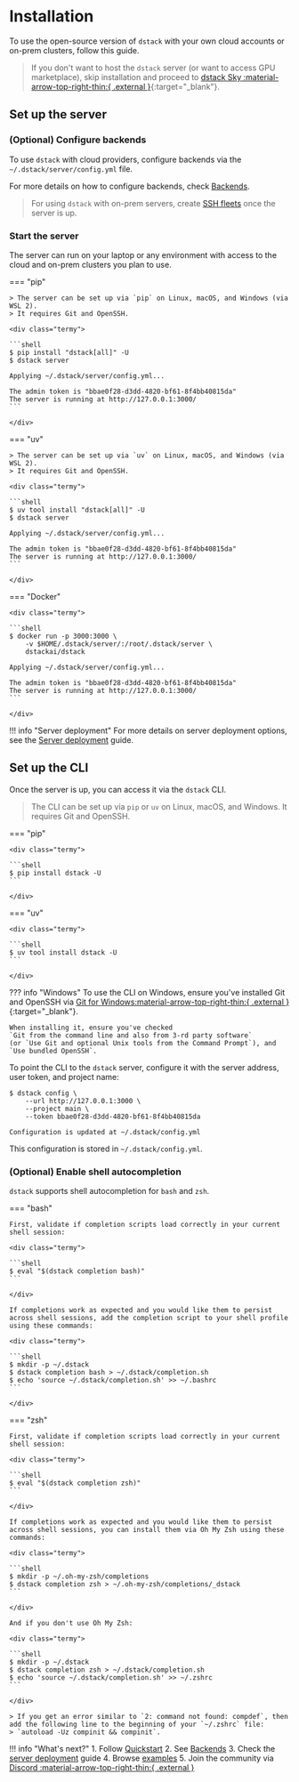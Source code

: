 # Installation

[//]: # (??? info "dstack Sky")
[//]: # (    If you don't want to host the `dstack` server yourself or would like to access GPU from the `dstack` marketplace, you can use)
[//]: # (    `dstack`'s hosted version, proceed to [dstack Sky]&#40;#dstack-sky&#41;.)

To use the open-source version of `dstack` with your own cloud accounts or on-prem clusters, follow this guide.

> If you don't want to host the `dstack` server (or want to access GPU marketplace),
> skip installation and proceed to [dstack Sky :material-arrow-top-right-thin:{ .external }](https://sky.dstack.ai){:target="_blank"}.

## Set up the server

### (Optional) Configure backends

To use `dstack` with cloud providers, configure backends
via the `~/.dstack/server/config.yml` file.

For more details on how to configure backends, check [Backends](../concepts/backends.md).

> For using `dstack` with on-prem servers, create [SSH fleets](../concepts/fleets.md#ssh) 
> once the server is up.

### Start the server

The server can run on your laptop or any environment with access to the cloud and on-prem clusters you plan to use.

=== "pip"

    > The server can be set up via `pip` on Linux, macOS, and Windows (via WSL 2).
    > It requires Git and OpenSSH.

    <div class="termy">
    
    ```shell
    $ pip install "dstack[all]" -U
    $ dstack server

    Applying ~/.dstack/server/config.yml...

    The admin token is "bbae0f28-d3dd-4820-bf61-8f4bb40815da"
    The server is running at http://127.0.0.1:3000/
    ```
    
    </div>

=== "uv"

    > The server can be set up via `uv` on Linux, macOS, and Windows (via WSL 2).
    > It requires Git and OpenSSH.

    <div class="termy">
    
    ```shell
    $ uv tool install "dstack[all]" -U
    $ dstack server

    Applying ~/.dstack/server/config.yml...

    The admin token is "bbae0f28-d3dd-4820-bf61-8f4bb40815da"
    The server is running at http://127.0.0.1:3000/
    ```
    
    </div>

=== "Docker"

    <div class="termy">
    
    ```shell
    $ docker run -p 3000:3000 \
        -v $HOME/.dstack/server/:/root/.dstack/server \
        dstackai/dstack

    Applying ~/.dstack/server/config.yml...

    The admin token is "bbae0f28-d3dd-4820-bf61-8f4bb40815da"
    The server is running at http://127.0.0.1:3000/
    ```
        
    </div>

!!! info "Server deployment"
    For more details on server deployment options, see the
    [Server deployment](../guides/server-deployment.md) guide.

## Set up the CLI

Once the server is up, you can access it via the `dstack` CLI. 

> The CLI can be set up via `pip` or `uv` on Linux, macOS, and Windows. It requires Git and OpenSSH.

=== "pip"

    <div class="termy">
    
    ```shell
    $ pip install dstack -U
    ```

    </div>

=== "uv"

    <div class="termy">
    
    ```shell
    $ uv tool install dstack -U
    ```

    </div>

??? info "Windows"
    To use the CLI on Windows, ensure you've installed Git and OpenSSH via 
    [Git for Windows:material-arrow-top-right-thin:{ .external }](https://git-scm.com/download/win){:target="_blank"}. 

    When installing it, ensure you've checked 
    `Git from the command line and also from 3-rd party software` 
    (or `Use Git and optional Unix tools from the Command Prompt`), and 
    `Use bundled OpenSSH`.

To point the CLI to the `dstack` server, configure it
with the server address, user token, and project name:

<div class="termy">

```shell
$ dstack config \
    --url http://127.0.0.1:3000 \
    --project main \
    --token bbae0f28-d3dd-4820-bf61-8f4bb40815da
    
Configuration is updated at ~/.dstack/config.yml
```

</div>

This configuration is stored in `~/.dstack/config.yml`.

### (Optional) Enable shell autocompletion

`dstack` supports shell autocompletion for `bash` and `zsh`.

=== "bash"

    First, validate if completion scripts load correctly in your current shell session:
    
    <div class="termy">
    
    ```shell
    $ eval "$(dstack completion bash)"
    ```

    </div>
    
    If completions work as expected and you would like them to persist across shell sessions, add the completion script to your shell profile using these commands:
    
    <div class="termy">
    
    ```shell
    $ mkdir -p ~/.dstack
    $ dstack completion bash > ~/.dstack/completion.sh
    $ echo 'source ~/.dstack/completion.sh' >> ~/.bashrc
    ```
    
    </div>

=== "zsh"
    
    First, validate if completion scripts load correctly in your current shell session:
    
    <div class="termy">
    
    ```shell
    $ eval "$(dstack completion zsh)"
    ```

    </div>
    
    If completions work as expected and you would like them to persist across shell sessions, you can install them via Oh My Zsh using these commands:
    
    <div class="termy">
    
    ```shell
    $ mkdir -p ~/.oh-my-zsh/completions
    $ dstack completion zsh > ~/.oh-my-zsh/completions/_dstack
    ```
        
    </div>

    And if you don't use Oh My Zsh:

    <div class="termy">
    
    ```shell
    $ mkdir -p ~/.dstack
    $ dstack completion zsh > ~/.dstack/completion.sh
    $ echo 'source ~/.dstack/completion.sh' >> ~/.zshrc
    ```
    
    </div>

    > If you get an error similar to `2: command not found: compdef`, then add the following line to the beginning of your `~/.zshrc` file:
    > `autoload -Uz compinit && compinit`.
    

!!! info "What's next?"
    1. Follow [Quickstart](../quickstart.md)
    2. See [Backends](../concepts/backends.md)
    3. Check the [server deployment](../guides/server-deployment.md) guide
    4. Browse [examples](/examples)
    5. Join the community via [Discord :material-arrow-top-right-thin:{ .external }](https://discord.gg/u8SmfwPpMd)
